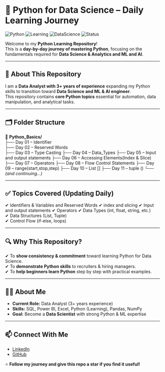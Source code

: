 # 🚀 Python for Data Science – Daily Learning Journey  

![Python](https://img.shields.io/badge/Python-3.x-blue?logo=python)
![Learning](https://img.shields.io/badge/Learning-Daily-green)
![DataScience](https://img.shields.io/badge/DataScience-Path-orange)
![Status](https://img.shields.io/badge/Status-In%20Progress-yellow)

Welcome to my **Python Learning Repository**!  
This is a **day-by-day journey of mastering Python**, focusing on the fundamentals required for **Data Science & Analytics and ML and AI**.  

---

## 📌 About This Repository  
I am a **Data Analyst with 3+ years of experience** expanding my Python skills to transition toward **Data Science and ML & AI engineer**.  
This repository contains **core Python topics** essential for automation, data manipulation, and analytical tasks.  

---

## 🗂 Folder Structure  
📁 **Python_Basics/**  
   ├── Day 01 – Identifier  
   ├── Day 02 – Reserved Words  
   ├── Day 03 – Type Casting
   ├── Day 04 – Data_Types 
   ├── Day 05 – Input and output statements 
   ├── Day 06 – Accessing Elements(Index & Slice)  
   ├── Day 07 – Operators 
   ├── Day 08 – Flow Control Statements 
   ├── Day 09 – range(start,stop,step)
   ├── Day 10 – List []
   ├── Day 11 – tuple ()
   └── *(and continuing...)*  

---

## ✅ Topics Covered (Updating Daily)  
✔ Identifiers & Variables and Reserved Words
✔ index and slicing 
✔ Input and output statements 
✔ Operators
✔ Data Types (int, float, string, etc.)  
✔ Data Structures (List, Tuple)  
✔ Control Flow (if-else, loops)   

---

## 🔍 Why This Repository?  
✔ To **show consistency & commitment** toward learning Python for Data Science.  
✔ To **demonstrate Python skills** to recruiters & hiring managers.  
✔ To **help beginners learn Python** step by step with practical examples.  

---

## 👨‍💻 About Me  
- **Current Role:** Data Analyst (3+ years experience)  
- **Skills:** SQL, Power BI, Excel, Python (Learning), Pandas, NumPy  
- **Goal:** Become a **Data Scientist** with strong Python & ML expertise  

---

## 📫 Connect With Me  
- [LinkedIn](www.linkedin.com/in/cashok-reddy)  
- [GitHub](https://github.com/yourusername)  

⭐ **Follow my journey and give this repo a star if you find it useful!**  
